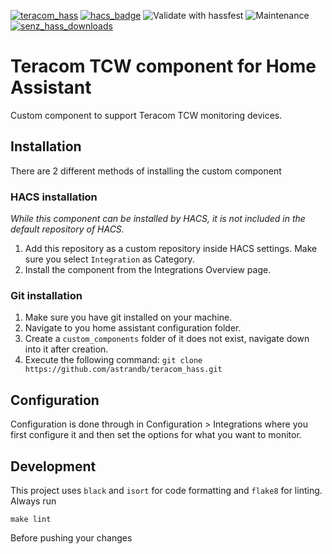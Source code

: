 [![teracom_hass](https://img.shields.io/github/v/release/astrandb/teracom_hass?include_prereleases)](https://github.com/astrandb/teracom_hass) [![hacs_badge](https://img.shields.io/badge/HACS-Custom-orange.svg)](https://github.com/custom-components/hacs) ![Validate with hassfest](https://github.com/astrandb/teracom_hass/workflows/Validate%20with%20hassfest/badge.svg) ![Maintenance](https://img.shields.io/maintenance/yes/2022.svg) [![senz_hass_downloads](https://img.shields.io/github/downloads/astrandb/teracom_hass/total)](https://github.com/astrandb/teracom_hass)

# Teracom TCW component for Home Assistant

Custom component to support Teracom TCW monitoring devices.

## Installation

There are 2 different methods of installing the custom component

### HACS installation

_While this component can be installed by HACS, it is not included in the default repository of HACS._

1. Add this repository as a custom repository inside HACS settings. Make sure you select `Integration` as Category.
2. Install the component from the Integrations Overview page.

### Git installation

1. Make sure you have git installed on your machine.
2. Navigate to you home assistant configuration folder.
3. Create a `custom_components` folder of it does not exist, navigate down into it after creation.
4. Execute the following command: `git clone https://github.com/astrandb/teracom_hass.git`

## Configuration

Configuration is done through in Configuration > Integrations where you first configure it and then set the options for what you want to monitor.

## Development

This project uses `black` and `isort` for code formatting and `flake8` for linting.
Always run

```
make lint
```

Before pushing your changes
